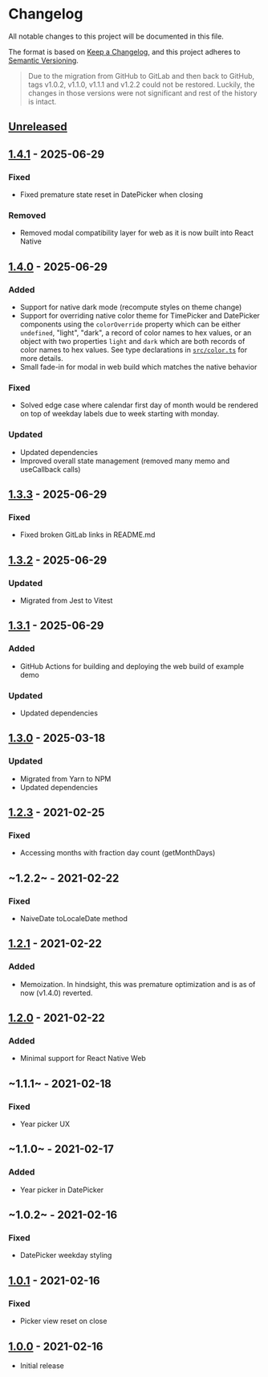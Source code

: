 # Changelog

All notable changes to this project will be documented in this file.

The format is based on [Keep a Changelog](https://keepachangelog.com/en/1.0.0),
and this project adheres to
[Semantic Versioning](https://docs.npmjs.com/about-semantic-versioning).

> Due to the migration from GitHub to GitLab and then back to GitHub, tags
> v1.0.2, v1.1.0, v1.1.1 and v1.2.2 could not be restored. Luckily, the changes
> in those versions were not significant and rest of the history is intact.

## [Unreleased]

## [1.4.1] - 2025-06-29

### Fixed

- Fixed premature state reset in DatePicker when closing

### Removed

- Removed modal compatibility layer for web as it is now built into React Native

## [1.4.0] - 2025-06-29

### Added

- Support for native dark mode (recompute styles on theme change)
- Support for overriding native color theme for TimePicker and DatePicker
  components using the `colorOverride` property which can be either `undefined`,
  "light", "dark", a record of color names to hex values, or an object with two
  properties `light` and `dark` which are both records of color names to hex
  values. See type declarations in [`src/color.ts`](./src/color.ts) for more
  details.
- Small fade-in for modal in web build which matches the native behavior

### Fixed

- Solved edge case where calendar first day of month would be rendered on top of
  weekday labels due to week starting with monday.

### Updated

- Updated dependencies
- Improved overall state management (removed many memo and useCallback calls)

## [1.3.3] - 2025-06-29

### Fixed

- Fixed broken GitLab links in README.md

## [1.3.2] - 2025-06-29

### Updated

- Migrated from Jest to Vitest

## [1.3.1] - 2025-06-29

### Added

- GitHub Actions for building and deploying the web build of example demo

### Updated

- Updated dependencies

## [1.3.0] - 2025-03-18

### Updated

- Migrated from Yarn to NPM
- Updated dependencies

## [1.2.3] - 2021-02-25

### Fixed

- Accessing months with fraction day count (getMonthDays)

## ~1.2.2~ - 2021-02-22

### Fixed

- NaiveDate toLocaleDate method

## [1.2.1] - 2021-02-22

### Added

- Memoization. In hindsight, this was premature optimization and is as of now
  (v1.4.0) reverted.

## [1.2.0] - 2021-02-22

### Added

- Minimal support for React Native Web

## ~1.1.1~ - 2021-02-18

### Fixed

- Year picker UX

## ~1.1.0~ - 2021-02-17

### Added

- Year picker in DatePicker

## ~1.0.2~ - 2021-02-16

### Fixed

- DatePicker weekday styling

## [1.0.1] - 2021-02-16

### Fixed

- Picker view reset on close

## [1.0.0] - 2021-02-16

- Initial release

[unreleased]: https://gitlab.com/rasmusmerzin/rn-datetime/compare/v1.4.1...master
[1.4.1]: https://gitlab.com/rasmusmerzin/rn-datetime/compare/v1.4.0...v1.4.1
[1.4.0]: https://gitlab.com/rasmusmerzin/rn-datetime/compare/v1.3.3...v1.4.0
[1.3.3]: https://gitlab.com/rasmusmerzin/rn-datetime/compare/v1.3.2...v1.3.3
[1.3.2]: https://gitlab.com/rasmusmerzin/rn-datetime/compare/v1.3.1...v1.3.2
[1.3.1]: https://gitlab.com/rasmusmerzin/rn-datetime/compare/v1.3.0...v1.3.1
[1.3.0]: https://gitlab.com/rasmusmerzin/rn-datetime/compare/v1.2.3...v1.3.0
[1.2.3]: https://gitlab.com/rasmusmerzin/rn-datetime/compare/v1.2.1...v1.2.3
[1.2.1]: https://gitlab.com/rasmusmerzin/rn-datetime/compare/v1.2.0...v1.2.1
[1.2.0]: https://gitlab.com/rasmusmerzin/rn-datetime/compare/v1.0.1...v1.2.0
[1.0.1]: https://gitlab.com/rasmusmerzin/rn-datetime/compare/v1.0.0...v1.0.1
[1.0.0]: https://gitlab.com/rasmusmerzin/rn-datetime/tree/v1.0.0
